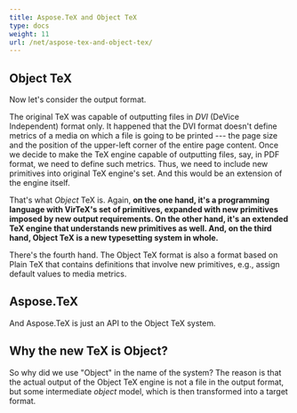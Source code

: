 ```yaml
---
title: Aspose.TeX and Object TeX
type: docs
weight: 11
url: /net/aspose-tex-and-object-tex/
---
```

## **Object TeX**
Now let's consider the output format.

The original TeX was capable of outputting files in *DVI* (DeVice Independent) format only. It happened that the DVI format doesn't define metrics of a media on which a file is going to be printed --- the page size and the position of the upper-left corner of the entire page content. Once we decide to make the TeX engine capable of outputting files, say, in PDF format, we need to define such metrics. Thus, we need to include new primitives into original TeX engine's set. And this would be an extension of the engine itself.

That's what *Object* TeX is. Again, **on the one hand, it's a programming language with VirTeX's set of primitives, expanded with new primitives imposed by new output requirements. On the other hand, it's an extended TeX engine that understands new primitives as well. And, on the third hand, Object TeX is a new typesetting system in whole.**

There's the fourth hand. The Object TeX format is also a format based on Plain TeX that contains definitions that involve new primitives, e.g., assign default values to media metrics.

## **Aspose.TeX**
And Aspose.TeX is just an API to the Object TeX system.

## **Why the new TeX is Object?**
So why did we use "Object" in the name of the system? The reason is that the actual output of the Object TeX engine is not a file in the output format, but some intermediate *object* model, which is then transformed into a target format.